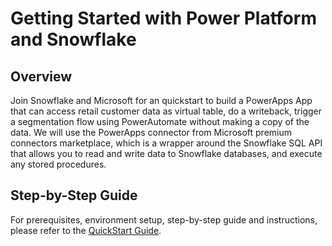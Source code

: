 # Getting Started with Power Platform and Snowflake

## Overview
Join Snowflake and Microsoft for an quickstart to build a PowerApps App that can access retail customer data as virtual table, do a writeback, trigger a segmentation flow using PowerAutomate without making a copy of the data. We will use the PowerApps connector from Microsoft premium connectors marketplace, which is a wrapper around the Snowflake SQL API that allows you to read and write data to Snowflake databases, and execute any stored procedures.

## Step-by-Step Guide
For prerequisites, environment setup, step-by-step guide and instructions, please refer to the [QuickStart Guide](https://quickstarts.snowflake.com/guide/power_apps_snowflake/index.html?index=..%2F..index#0).
